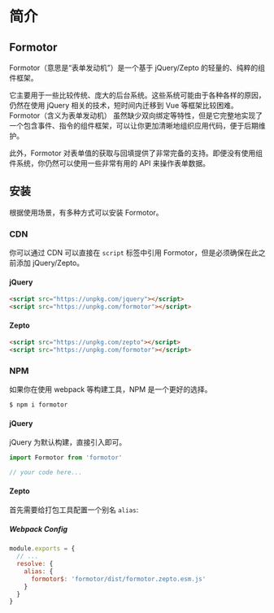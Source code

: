 # 简介

## Formotor

Formotor（意思是“表单发动机”）是一个基于 jQuery/Zepto 的轻量的、纯粹的组件框架。

它主要用于一些比较传统、庞大的后台系统。这些系统可能由于各种各样的原因，仍然在使用 jQuery 相关的技术，短时间内迁移到 Vue 等框架比较困难。Formotor（含义为表单发动机） 虽然缺少双向绑定等特性，但是它完整地实现了一个包含事件、指令的组件框架，可以让你更加清晰地组织应用代码，便于后期维护。

此外，Formotor 对表单值的获取与回填提供了非常完备的支持。即便没有使用组件系统，你仍然可以使用一些非常有用的 API 来操作表单数据。

## 安装

根据使用场景，有多种方式可以安装 Formotor。

### CDN

你可以通过 CDN 可以直接在 `script` 标签中引用 Formotor，但是必须确保在此之前添加 jQuery/Zepto。

#### jQuery

```html
<script src="https://unpkg.com/jquery"></script>
<script src="https://unpkg.com/formotor"></script>
```

#### Zepto

```html
<script src="https://unpkg.com/zepto"></script>
<script src="https://unpkg.com/formotor"></script>
```

### NPM

如果你在使用 webpack 等构建工具，NPM 是一个更好的选择。

```bash
$ npm i formotor
```

#### jQuery

jQuery 为默认构建，直接引入即可。

```javascript
import Formotor from 'formotor'

// your code here...
```

#### Zepto

首先需要给打包工具配置一个别名 `alias`:

##### Webpack Config

```javascript
module.exports = {
  // ...
  resolve: {
    alias: {
      formotor$: 'formotor/dist/formotor.zepto.esm.js'
    }
  }
}
```